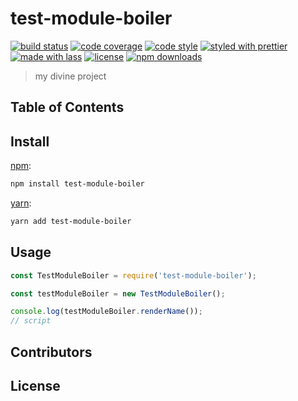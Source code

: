 # test-module-boiler

[![build status](https://img.shields.io/travis/com/nishants/test-module-boiler.svg)](https://travis-ci.com/nishants/test-module-boiler)
[![code coverage](https://img.shields.io/codecov/c/github/nishants/test-module-boiler.svg)](https://codecov.io/gh/nishants/test-module-boiler)
[![code style](https://img.shields.io/badge/code_style-XO-5ed9c7.svg)](https://github.com/sindresorhus/xo)
[![styled with prettier](https://img.shields.io/badge/styled_with-prettier-ff69b4.svg)](https://github.com/prettier/prettier)
[![made with lass](https://img.shields.io/badge/made_with-lass-95CC28.svg)](https://lass.js.org)
[![license](https://img.shields.io/github/license/nishants/test-module-boiler.svg)](LICENSE)
[![npm downloads](https://img.shields.io/npm/dt/test-module-boiler.svg)](https://npm.im/test-module-boiler)

> my divine project

## Table of Contents


## Install

[npm][]:

```sh
npm install test-module-boiler
```

[yarn][]:

```sh
yarn add test-module-boiler
```


## Usage

```js
const TestModuleBoiler = require('test-module-boiler');

const testModuleBoiler = new TestModuleBoiler();

console.log(testModuleBoiler.renderName());
// script
```


## Contributors


## License


##

[npm]: https://www.npmjs.com/

[yarn]: https://yarnpkg.com/
